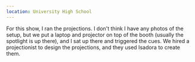 ```yaml
---
location: University High School
---
```


For this show, I ran the projections. I don't think I have any photos of the
setup, but we put a laptop and projector on top of the booth (usually the
spotlight is up there), and I sat up there and triggered the cues. We hired a
projectionist to design the projections, and they used Isadora to create them.
